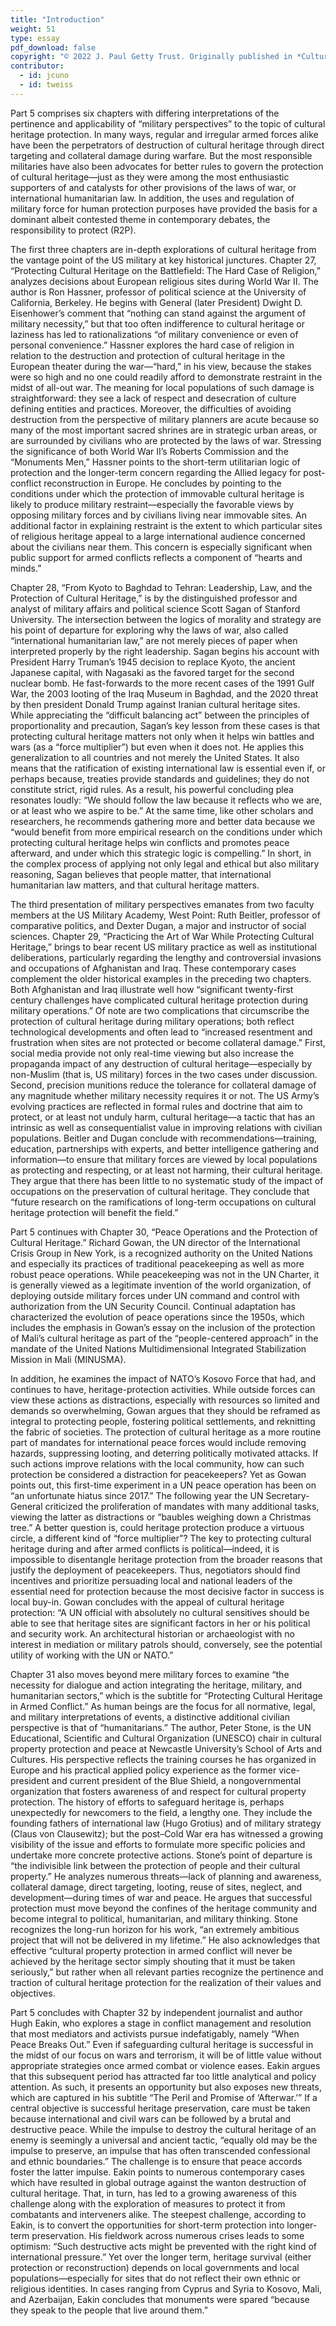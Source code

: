 ```yaml
---
title: "Introduction"
weight: 51
type: essay
pdf_download: false
copyright: "© 2022 J. Paul Getty Trust. Originally published in *Cultural Heritage and Mass Atrocities* © 2022 J. Paul Getty Trust, www.getty.edu/publications/cultural-heritage-mass-atrocities (licensed under [CC BY 4.0](https://creativecommons.org/licenses/by/4.0/))"
contributor:
  - id: jcuno
  - id: tweiss
---
```


Part 5 comprises six chapters with differing interpretations of the pertinence and applicability of “military perspectives” to the topic of cultural heritage protection. In many ways, regular and irregular armed forces alike have been the perpetrators of destruction of cultural heritage through direct targeting and collateral damage during warfare. But the most responsible militaries have also been advocates for better rules to govern the protection of cultural heritage—just as they were among the most enthusiastic supporters of and catalysts for other provisions of the laws of war, or international humanitarian law. In addition, the uses and regulation of military force for human protection purposes have provided the basis for a dominant albeit contested theme in contemporary debates, the responsibility to protect (R2P).

The first three chapters are in-depth explorations of cultural heritage from the vantage point of the US military at key historical junctures. Chapter 27, “Protecting Cultural Heritage on the Battlefield: The Hard Case of Religion,” analyzes decisions about European religious sites during World War II. The author is Ron Hassner, professor of political science at the University of California, Berkeley. He begins with General (later President) Dwight D. Eisenhower’s comment that “nothing can stand against the argument of military necessity,” but that too often indifference to cultural heritage or laziness has led to rationalizations “of military convenience or even of personal convenience.” Hassner explores the hard case of religion in relation to the destruction and protection of cultural heritage in the European theater during the war—“hard,” in his view, because the stakes were so high and no one could readily afford to demonstrate restraint in the midst of all-out war. The meaning for local populations of such damage is straightforward: they see a lack of respect and desecration of culture defining entities and practices. Moreover, the difficulties of avoiding destruction from the perspective of military planners are acute because so many of the most important sacred shrines are in strategic urban areas, or are surrounded by civilians who are protected by the laws of war. Stressing the significance of both World War II’s Roberts Commission and the “Monuments Men,” Hassner points to the short-term utilitarian logic of protection and the longer-term concern regarding the Allied legacy for post-conflict reconstruction in Europe. He concludes by pointing to the conditions under which the protection of immovable cultural heritage is likely to produce military restraint—especially the favorable views by opposing military forces and by civilians living near immovable sites. An additional factor in explaining restraint is the extent to which particular sites of religious heritage appeal to a large international audience concerned about the civilians near them. This concern is especially significant when public support for armed conflicts reflects a component of “hearts and minds.”

Chapter 28, “From Kyoto to Baghdad to Tehran: Leadership, Law, and the Protection of Cultural Heritage,” is by the distinguished professor and analyst of military affairs and political science Scott Sagan of Stanford University. The intersection between the logics of morality and strategy are his point of departure for exploring why the laws of war, also called “international humanitarian law,” are not merely pieces of paper when interpreted properly by the right leadership. Sagan begins his account with President Harry Truman’s 1945 decision to replace Kyoto, the ancient Japanese capital, with Nagasaki as the favored target for the second nuclear bomb. He fast-forwards to the more recent cases of the 1991 Gulf War, the 2003 looting of the Iraq Museum in Baghdad, and the 2020 threat by then president Donald Trump against Iranian cultural heritage sites. While appreciating the “difficult balancing act” between the principles of proportionality and precaution, Sagan’s key lesson from these cases is that protecting cultural heritage matters not only when it helps win battles and wars (as a “force multiplier”) but even when it does not. He applies this generalization to all countries and not merely the United States. It also means that the ratification of existing international law is essential even if, or perhaps because, treaties provide standards and guidelines; they do not constitute strict, rigid rules. As a result, his powerful concluding plea resonates loudly: “We should follow the law because it reflects who we are, or at least who we aspire to be.” At the same time, like other scholars and researchers, he recommends gathering more and better data because we “would benefit from more empirical research on the conditions under which protecting cultural heritage helps win conflicts and promotes peace afterward, and under which this strategic logic is compelling.” In short, in the complex process of applying not only legal and ethical but also military reasoning, Sagan believes that people matter, that international humanitarian law matters, and that cultural heritage matters.

The third presentation of military perspectives emanates from two faculty members at the US Military Academy, West Point: Ruth Beitler, professor of comparative politics, and Dexter Dugan, a major and instructor of social sciences. Chapter 29, “Practicing the Art of War While Protecting Cultural Heritage,” brings to bear recent US military practice as well as institutional deliberations, particularly regarding the lengthy and controversial invasions and occupations of Afghanistan and Iraq. These contemporary cases complement the older historical examples in the preceding two chapters. Both Afghanistan and Iraq illustrate well how “significant twenty-first century challenges have complicated cultural heritage protection during military operations.” Of note are two complications that circumscribe the protection of cultural heritage during military operations; both reflect technological developments and often lead to “increased resentment and frustration when sites are not protected or become collateral damage.” First, social media provide not only real-time viewing but also increase the propaganda impact of any destruction of cultural heritage—especially by non-Muslim (that is, US military) forces in the two cases under discussion. Second, precision munitions reduce the tolerance for collateral damage of any magnitude whether military necessity requires it or not. The US Army’s evolving practices are reflected in formal rules and doctrine that aim to protect, or at least not unduly harm, cultural heritage—a tactic that has an intrinsic as well as consequentialist value in improving relations with civilian populations. Beitler and Dugan conclude with recommendations—training, education, partnerships with experts, and better intelligence gathering and information—to ensure that military forces are viewed by local populations as protecting and respecting, or at least not harming, their cultural heritage. They argue that there has been little to no systematic study of the impact of occupations on the preservation of cultural heritage. They conclude that “future research on the ramifications of long-term occupations on cultural heritage protection will benefit the field.”

Part 5 continues with Chapter 30, “Peace Operations and the Protection of Cultural Heritage.” Richard Gowan, the UN director of the International Crisis Group in New York, is a recognized authority on the United Nations and especially its practices of traditional peacekeeping as well as more robust peace operations. While peacekeeping was not in the UN Charter, it is generally viewed as a legitimate invention of the world organization, of deploying outside military forces under UN command and control with authorization from the UN Security Council. Continual adaptation has characterized the evolution of peace operations since the 1950s, which includes the emphasis in Gowan’s essay on the inclusion of the protection of Mali’s cultural heritage as part of the “people-centered approach” in the mandate of the United Nations Multidimensional Integrated Stabilization Mission in Mali (MINUSMA).

In addition, he examines the impact of NATO’s Kosovo Force that had, and continues to have, heritage-protection activities. While outside forces can view these actions as distractions, especially with resources so limited and demands so overwhelming, Gowan argues that they should be reframed as integral to protecting people, fostering political settlements, and reknitting the fabric of societies. The protection of cultural heritage as a more routine part of mandates for international peace forces would include removing hazards, suppressing looting, and deterring politically motivated attacks. If such actions improve relations with the local community, how can such protection be considered a distraction for peacekeepers? Yet as Gowan points out, this first-time experiment in a UN peace operation has been on “an unfortunate hiatus since 2017.” The following year the UN Secretary-General criticized the proliferation of mandates with many additional tasks, viewing the latter as distractions or “baubles weighing down a Christmas tree.” A better question is, could heritage protection produce a virtuous circle, a different kind of “force multiplier”? The key to protecting cultural heritage during and after armed conflicts is political—indeed, it is impossible to disentangle heritage protection from the broader reasons that justify the deployment of peacekeepers. Thus, negotiators should find incentives and prioritize persuading local and national leaders of the essential need for protection because the most decisive factor in success is local buy-in. Gowan concludes with the appeal of cultural heritage protection: “A UN official with absolutely no cultural sensitives should be able to see that heritage sites are significant factors in her or his political and security work. An architectural historian or archaeologist with no interest in mediation or military patrols should, conversely, see the potential utility of working with the UN or NATO.”

Chapter 31 also moves beyond mere military forces to examine “the necessity for dialogue and action integrating the heritage, military, and humanitarian sectors,” which is the subtitle for “Protecting Cultural Heritage in Armed Conflict.” As human beings are the focus for all normative, legal, and military interpretations of events, a distinctive additional civilian perspective is that of “humanitarians.” The author, Peter Stone, is the UN Educational, Scientific and Cultural Organization (UNESCO) chair in cultural property protection and peace at Newcastle University’s School of Arts and Cultures. His perspective reflects the training courses he has organized in Europe and his practical applied policy experience as the former vice-president and current president of the Blue Shield, a nongovernmental organization that fosters awareness of and respect for cultural property protection. The history of efforts to safeguard heritage is, perhaps unexpectedly for newcomers to the field, a lengthy one. They include the founding fathers of international law (Hugo Grotius) and of military strategy (Claus von Clausewitz); but the post–Cold War era has witnessed a growing visibility of the issue and efforts to formulate more specific policies and undertake more concrete protective actions. Stone’s point of departure is “the indivisible link between the protection of people and their cultural property.” He analyzes numerous threats—lack of planning and awareness, collateral damage, direct targeting, looting, reuse of sites, neglect, and development—during times of war and peace. He argues that successful protection must move beyond the confines of the heritage community and become integral to political, humanitarian, and military thinking. Stone recognizes the long-run horizon for his work, “an extremely ambitious project that will not be delivered in my lifetime.” He also acknowledges that effective “cultural property protection in armed conflict will never be achieved by the heritage sector simply shouting that it must be taken seriously,” but rather when all relevant parties recognize the pertinence and traction of cultural heritage protection for the realization of their values and objectives.

Part 5 concludes with Chapter 32 by independent journalist and author Hugh Eakin, who explores a stage in conflict management and resolution that most mediators and activists pursue indefatigably, namely “When Peace Breaks Out.” Even if safeguarding cultural heritage is successful in the midst of our focus on wars and terrorism, it will be of little value without appropriate strategies once armed combat or violence eases. Eakin argues that this subsequent period has attracted far too little analytical and policy attention. As such, it presents an opportunity but also exposes new threats, which are captured in his subtitle “The Peril and Promise of ‘Afterwar.’” If a central objective is successful heritage preservation, care must be taken because international and civil wars can be followed by a brutal and destructive peace. While the impulse to destroy the cultural heritage of an enemy is seemingly a universal and ancient tactic, “equally old may be the impulse to preserve, an impulse that has often transcended confessional and ethnic boundaries.” The challenge is to ensure that peace accords foster the latter impulse. Eakin points to numerous contemporary cases which have resulted in global outrage against the wanton destruction of cultural heritage. That, in turn, has led to a growing awareness of this challenge along with the exploration of measures to protect it from combatants and interveners alike. The steepest challenge, according to Eakin, is to convert the opportunities for short-term protection into longer-term preservation. His fieldwork across numerous crises leads to some optimism: “Such destructive acts might be prevented with the right kind of international pressure.” Yet over the longer term, heritage survival (either protection or reconstruction) depends on local governments and local populations—especially for sites that do not reflect their own ethnic or religious identities. In cases ranging from Cyprus and Syria to Kosovo, Mali, and Azerbaijan, Eakin concludes that monuments were spared “because they speak to the people that live around them.”
